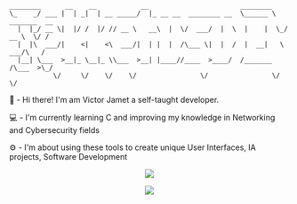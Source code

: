 ```
________      __    __           __                       ________               
\_    _/ ___ |  | _|  | __ _____/  |_ __ __  ________ __  \______ \   _______  __
  |  |_/ __ \|  |/ /  |/ // __ \   __\  |  \/  ___/  |  \  |    |  \_/ __ \  \/ /
  |  |\  ___/|    <|    <\  ___/|  | |  |  /\___ \|  |  /  |  __|   \  ___/\   / 
  |__| \___  >__|_ \__|_ \\___  >__| |____//____  >____/  /_______  /\___  >\_/  
           \/     \/    \/    \/                \/                \/     \/      
```


👾 - Hi there! I'm am Victor Jamet a  self-taught developer.  </span>

💻 - I'm currently learning C and improving my knowledge in Networking and Cybersecurity fields </span>

⚙️ - I'm  about using these tools to create unique User Interfaces, IA projects, Software Development </span>
  
<div align='center'>

  ![](https://github-readme-stats.vercel.app/api/top-langs/?username=TekketsuDev&theme=dracula&hide_border=false&include_all_commits=false&count_private=false&layout=compact)<br/>

  ![](https://github-readme-stats.vercel.app/api/top-langs/?username=TekketsuDev&theme=dracula&hide_border=false&include_all_commits=false&count_private=false&layout=compact)

</div>
<!---
<h2> Teck Stack </h2>
<!---
 $${\color{#C6538C}Teck\space Stack}$$
--->

<!---| ${\color{#C6538C}Project\space Field}$ | ${\color{#C6538C}Tools\space I \space use\space}$ |--->
<!---| Project Fields | Tools I use |
|:---------------:|:-------------:|
| Software Development | <img alt="cplusplus" src="./img/icon-cplusplus.png"> | 
| Scripting | <img src="./img/icon-bash.png"> |
| Videogames |<img src="./img/icon-unity.png"> |
| Cloud | <img src="./img/icon-azure.png"> |
<!---
![](https://github-readme-streak-stats.herokuapp.com/?user=tekketsudev&theme=dracula&show_icons=true)<br/>

![](https://github-readme-stats.vercel.app/api/top-langs/?username=tekketsudev&theme=dracula&show_icons=true)
--->

<!---
## ${\color{#C6538C} Can\space Find \space me \space here}$
--->
